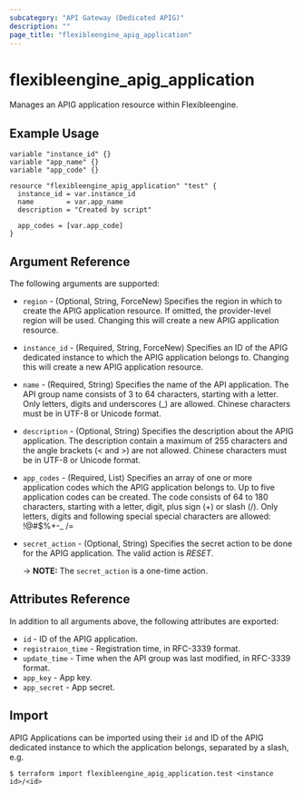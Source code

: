 ```yaml
---
subcategory: "API Gateway (Dedicated APIG)"
description: ""
page_title: "flexibleengine_apig_application"
---
```


# flexibleengine_apig_application

Manages an APIG application resource within Flexibleengine.

## Example Usage

```hcl
variable "instance_id" {}
variable "app_name" {}
variable "app_code" {}

resource "flexibleengine_apig_application" "test" {
  instance_id = var.instance_id
  name        = var.app_name
  description = "Created by script"

  app_codes = [var.app_code]
}
```

## Argument Reference

The following arguments are supported:

* `region` - (Optional, String, ForceNew) Specifies the region in which to create the APIG application resource. If
  omitted, the provider-level region will be used. Changing this will create a new APIG application resource.

* `instance_id` - (Required, String, ForceNew) Specifies an ID of the APIG dedicated instance to which the APIG
  application belongs to. Changing this will create a new APIG application resource.

* `name` - (Required, String) Specifies the name of the API application. The API group name consists of 3 to 64
  characters, starting with a letter. Only letters, digits and underscores (_) are allowed. Chinese characters must be
  in UTF-8 or Unicode format.

* `description` - (Optional, String) Specifies the description about the APIG application. The description contain a
  maximum of 255 characters and the angle brackets (< and >) are not allowed. Chinese characters must be in UTF-8 or
  Unicode format.

* `app_codes` - (Required, List) Specifies an array of one or more application codes which the APIG application belongs
  to. Up to five application codes can be created. The code consists of 64 to 180 characters, starting with a letter,
  digit, plus sign (+) or slash (/). Only letters, digits and following special special characters are allowed: !@#$%+-_
  /=

* `secret_action` - (Optional, String) Specifies the secret action to be done for the APIG application. The valid action
  is *RESET*.

  -> **NOTE:** The `secret_action` is a one-time action.

## Attributes Reference

In addition to all arguments above, the following attributes are exported:

* `id` - ID of the APIG application.
* `registraion_time` - Registration time, in RFC-3339 format.
* `update_time` - Time when the API group was last modified, in RFC-3339 format.
* `app_key` - App key.
* `app_secret` - App secret.

## Import

APIG Applications can be imported using their `id` and ID of the APIG dedicated instance to which the application
belongs, separated by a slash, e.g.

```
$ terraform import flexibleengine_apig_application.test <instance id>/<id>
```
